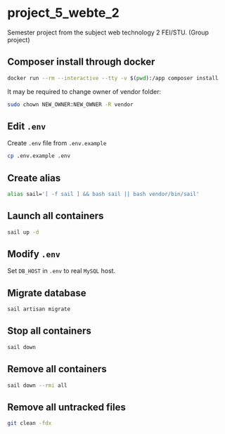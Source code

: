 # project_5_webte_2
Semester project from the subject web technology 2   FEI/STU. (Group project)

## Composer install through docker

```sh
docker run --rm --interactive --tty -v $(pwd):/app composer install
```

It may be required to change owner of vendor folder:

```sh
sudo chown NEW_OWNER:NEW_OWNER -R vendor
```

## Edit `.env`

Create `.env` file from `.env.example`

```sh
cp .env.example .env
```

## Create alias

```sh
alias sail='[ -f sail ] && bash sail || bash vendor/bin/sail'
```

## Launch all containers

```sh
sail up -d
```

## Modify `.env`

Set `DB_HOST` in `.env` to real `MySQL` host.

## Migrate database

```sh
sail artisan migrate
```

## Stop all containers

```sh
sail down
```

## Remove all containers

```sh
sail down --rmi all
```

## Remove all untracked files

```sh
git clean -fdx
```
